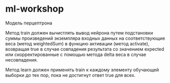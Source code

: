# ml-workshop

Модель перцептрона

Метод train должен вычистлять вывод нейрона путем подстановки суммы произведений экземпляра входных данных на соответствующие веса (метод weightedSum) в функцию активации (метод activate), возвращая true в случае совпадения результата со значением expected или скорректированные с помощью метода delta веса в случае несовпадения.

Метод learn должен применять train к каждому элементу обучающей выборки до тех пор, пока не достигнут ответ true для всех.